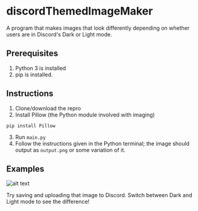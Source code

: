 # discordThemedImageMaker
A program that makes images that look differently depending on whether users are in Discord's Dark or Light mode.
## Prerequisites
1. Python 3 is installed
2. pip is installed.

## Instructions
1. Clone/download the repro
2. Install Pillow (the Python module involved with imaging)
```
pip install Pillow
```
3. Run `main.py`
4. Follow the instructions given in the Python terminal; the image should output as `output.png` or some variation of it.

## Examples
![alt text](https://i.imgur.com/reMEpus.png)

[logo]: https://i.imgur.com/reMEpus.png
Try saving and uploading that image to Discord. Switch between Dark and Light mode to see the difference!
